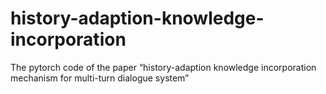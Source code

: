 # history-adaption-knowledge-incorporation
The pytorch code of the paper “history-adaption knowledge incorporation mechanism for multi-turn dialogue system”
